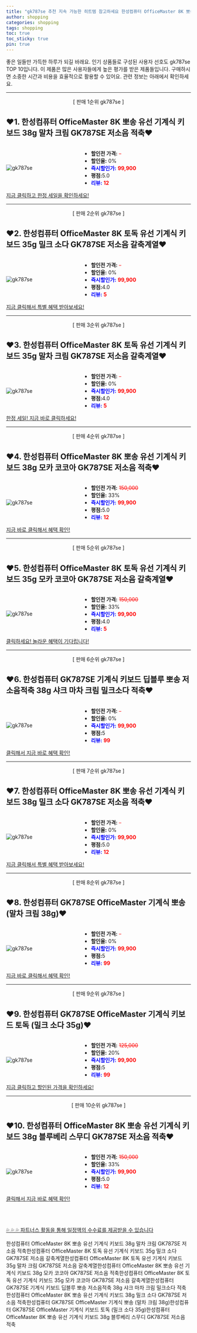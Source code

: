 ```yaml
---
title: "gk787se 추천 지속 가능한 히트템 참고하세요 한성컴퓨터 OfficeMaster 8K 뽀송 유선"
author: shopping
categories: shopping
tags: shopping
toc: true
toc_sticky: true
pin: true
---
```

좋은 일들만 가득한 하루가 되길 바래요. 인기 상품들로 구성된 사용자 선호도 gk787se TOP 10입니다. 이 제품은 많은 사용자들에게 높은 평가를 받은 제품들입니다. 구매하시면 소중한 시간과 비용을 효율적으로 활용할 수 있어요. 관련 정보는 아래에서 확인하세요.

---
<p class="toplist" style="margin: 0 auto; display: block; width: fit-content;">[ 판매 1순위 gk787se ]</p>

<h2><strong>❤️1. 한성컴퓨터 OfficeMaster 8K 뽀송 유선 기계식 키보드 38g 말차 크림 GK787SE 저소음 적축❤️</strong></h2>

<div style="display: flex; align-items: center;">
    <div style="flex: 0.4;">
        <img src="https://thumbnail10.coupangcdn.com/thumbnails/remote/230x230ex/image/retail/images/2024/07/04/11/9/b16798ef-4f09-49b2-8064-aa098931e296.jpg" alt="gk787se" style="max-width: 100%;">
    </div>
    <div style="flex: 0.6; margin-left: 10px;">
        <ul>
            <li><strong>할인전 가격:</strong> <del style="color: red;">-</del></li>
            <li><strong>할인율:</strong> 0%</li>
            <li><span style='color:blue'><strong>즉시할인가:</strong></span> <span style='color:red'><strong>99,900</strong></span></li>
            <li><strong>평점:</strong>5.0</li>
            <li><span style='color:blue'><strong>리뷰:</strong></span> <span style='color:red'><strong>12</strong></span></li>
        </ul>
    </div>
</div>
<div class="center">
    <a href="https://William4Davisa.github.io?lptag=AF9450613&subid=githubio&pageKey=8175967663&traceid=V0-153&itemId=23364416242&vendorItemId=90568341872" class="myButton">
        지금 클릭하고 한정 세일을 확인하세요!
    </a>
</div>


---
<p class="toplist" style="margin: 0 auto; display: block; width: fit-content;">[ 판매 2순위 gk787se ]</p>

<h2><strong>❤️2. 한성컴퓨터 OfficeMaster 8K 토독 유선 기계식 키보드 35g 밀크 소다 GK787SE 저소음 갈축계열❤️</strong></h2>

<div style="display: flex; align-items: center;">
    <div style="flex: 0.4;">
        <img src="https://thumbnail10.coupangcdn.com/thumbnails/remote/230x230ex/image/retail/images/2024/07/04/11/5/ce51f486-6b2a-44f9-a7e9-01af4129e758.jpg" alt="gk787se" style="max-width: 100%;">
    </div>
    <div style="flex: 0.6; margin-left: 10px;">
        <ul>
            <li><strong>할인전 가격:</strong> <del style="color: red;">-</del></li>
            <li><strong>할인율:</strong> 0%</li>
            <li><span style='color:blue'><strong>즉시할인가:</strong></span> <span style='color:red'><strong>99,900</strong></span></li>
            <li><strong>평점:</strong>4.0</li>
            <li><span style='color:blue'><strong>리뷰:</strong></span> <span style='color:red'><strong>5</strong></span></li>
        </ul>
    </div>
</div>
<div class="center">
    <a href="https://William4Davisa.github.io?lptag=AF9450613&subid=githubio&pageKey=8032788197&traceid=V0-153&itemId=22465972537&vendorItemId=90568341826" class="myButton">
        지금 클릭해서 특별 혜택 받아보세요!
    </a>
</div>


---
<p class="toplist" style="margin: 0 auto; display: block; width: fit-content;">[ 판매 3순위 gk787se ]</p>

<h2><strong>❤️3. 한성컴퓨터 OfficeMaster 8K 토독 유선 기계식 키보드 35g 말차 크림 GK787SE 저소음 갈축계열❤️</strong></h2>

<div style="display: flex; align-items: center;">
    <div style="flex: 0.4;">
        <img src="https://thumbnail10.coupangcdn.com/thumbnails/remote/230x230ex/image/retail/images/2024/07/04/11/9/b16798ef-4f09-49b2-8064-aa098931e296.jpg" alt="gk787se" style="max-width: 100%;">
    </div>
    <div style="flex: 0.6; margin-left: 10px;">
        <ul>
            <li><strong>할인전 가격:</strong> <del style="color: red;">-</del></li>
            <li><strong>할인율:</strong> 0%</li>
            <li><span style='color:blue'><strong>즉시할인가:</strong></span> <span style='color:red'><strong>99,900</strong></span></li>
            <li><strong>평점:</strong>4.0</li>
            <li><span style='color:blue'><strong>리뷰:</strong></span> <span style='color:red'><strong>5</strong></span></li>
        </ul>
    </div>
</div>
<div class="center">
    <a href="https://William4Davisa.github.io?lptag=AF9450613&subid=githubio&pageKey=8032788197&traceid=V0-153&itemId=22465972534&vendorItemId=90568341851" class="myButton">
        한정 세일! 지금 바로 클릭하세요!
    </a>
</div>


---
<p class="toplist" style="margin: 0 auto; display: block; width: fit-content;">[ 판매 4순위 gk787se ]</p>

<h2><strong>❤️4. 한성컴퓨터 OfficeMaster 8K 뽀송 유선 기계식 키보드 38g 모카 코코아 GK787SE 저소음 적축❤️</strong></h2>

<div style="display: flex; align-items: center;">
    <div style="flex: 0.4;">
        <img src="https://thumbnail8.coupangcdn.com/thumbnails/remote/230x230ex/image/retail/images/2024/07/04/11/9/da91e0f4-2ce9-4a40-bde3-5dfbf7601e06.jpg" alt="gk787se" style="max-width: 100%;">
    </div>
    <div style="flex: 0.6; margin-left: 10px;">
        <ul>
            <li><strong>할인전 가격:</strong> <del style="color: red;">150,000</del></li>
            <li><strong>할인율:</strong> 33%</li>
            <li><span style='color:blue'><strong>즉시할인가:</strong></span> <span style='color:red'><strong>99,900</strong></span></li>
            <li><strong>평점:</strong>5.0</li>
            <li><span style='color:blue'><strong>리뷰:</strong></span> <span style='color:red'><strong>12</strong></span></li>
        </ul>
    </div>
</div>
<div class="center">
    <a href="https://William4Davisa.github.io?lptag=AF9450613&subid=githubio&pageKey=8175967663&traceid=V0-153&itemId=23364416244&vendorItemId=89509311922" class="myButton">
        지금 바로 클릭해서 혜택 확인!
    </a>
</div>


---
<p class="toplist" style="margin: 0 auto; display: block; width: fit-content;">[ 판매 5순위 gk787se ]</p>

<h2><strong>❤️5. 한성컴퓨터 OfficeMaster 8K 토독 유선 기계식 키보드 35g 모카 코코아 GK787SE 저소음 갈축계열❤️</strong></h2>

<div style="display: flex; align-items: center;">
    <div style="flex: 0.4;">
        <img src="https://thumbnail8.coupangcdn.com/thumbnails/remote/230x230ex/image/retail/images/2024/07/04/11/9/da91e0f4-2ce9-4a40-bde3-5dfbf7601e06.jpg" alt="gk787se" style="max-width: 100%;">
    </div>
    <div style="flex: 0.6; margin-left: 10px;">
        <ul>
            <li><strong>할인전 가격:</strong> <del style="color: red;">150,000</del></li>
            <li><strong>할인율:</strong> 33%</li>
            <li><span style='color:blue'><strong>즉시할인가:</strong></span> <span style='color:red'><strong>99,900</strong></span></li>
            <li><strong>평점:</strong>4.0</li>
            <li><span style='color:blue'><strong>리뷰:</strong></span> <span style='color:red'><strong>5</strong></span></li>
        </ul>
    </div>
</div>
<div class="center">
    <a href="https://William4Davisa.github.io?lptag=AF9450613&subid=githubio&pageKey=8032788197&traceid=V0-153&itemId=23408996588&vendorItemId=89509025112" class="myButton">
        클릭하세요! 놀라운 혜택이 기다립니다!
    </a>
</div>


---
<p class="toplist" style="margin: 0 auto; display: block; width: fit-content;">[ 판매 6순위 gk787se ]</p>

<h2><strong>❤️6. 한성컴퓨터 GK787SE 기계식 키보드 딥블루 뽀송 저소음적축 38g 샤크 마차 크림 밀크소다 적축❤️</strong></h2>

<div style="display: flex; align-items: center;">
    <div style="flex: 0.4;">
        <img src="https://thumbnail10.coupangcdn.com/thumbnails/remote/230x230ex/image/vendor_inventory/e814/2114b84f621540b801849ee7e57dd1828a4fdd25a8970f60da91dd15a2ef.jpg" alt="gk787se" style="max-width: 100%;">
    </div>
    <div style="flex: 0.6; margin-left: 10px;">
        <ul>
            <li><strong>할인전 가격:</strong> <del style="color: red;">-</del></li>
            <li><strong>할인율:</strong> 0%</li>
            <li><span style='color:blue'><strong>즉시할인가:</strong></span> <span style='color:red'><strong>99,900</strong></span></li>
            <li><strong>평점:</strong>5</li>
            <li><span style='color:blue'><strong>리뷰:</strong></span> <span style='color:red'><strong>99</strong></span></li>
        </ul>
    </div>
</div>
<div class="center">
    <a href="https://William4Davisa.github.io?lptag=AF9450613&subid=githubio&pageKey=8178774057&traceid=V0-153&itemId=23378399373&vendorItemId=90408467732" class="myButton">
        클릭해서 지금 바로 혜택 확인!
    </a>
</div>


---
<p class="toplist" style="margin: 0 auto; display: block; width: fit-content;">[ 판매 7순위 gk787se ]</p>

<h2><strong>❤️7. 한성컴퓨터 OfficeMaster 8K 뽀송 유선 기계식 키보드 38g 밀크 소다 GK787SE 저소음 적축❤️</strong></h2>

<div style="display: flex; align-items: center;">
    <div style="flex: 0.4;">
        <img src="https://thumbnail10.coupangcdn.com/thumbnails/remote/230x230ex/image/retail/images/2024/07/04/11/5/ce51f486-6b2a-44f9-a7e9-01af4129e758.jpg" alt="gk787se" style="max-width: 100%;">
    </div>
    <div style="flex: 0.6; margin-left: 10px;">
        <ul>
            <li><strong>할인전 가격:</strong> <del style="color: red;">-</del></li>
            <li><strong>할인율:</strong> 0%</li>
            <li><span style='color:blue'><strong>즉시할인가:</strong></span> <span style='color:red'><strong>99,900</strong></span></li>
            <li><strong>평점:</strong>5.0</li>
            <li><span style='color:blue'><strong>리뷰:</strong></span> <span style='color:red'><strong>12</strong></span></li>
        </ul>
    </div>
</div>
<div class="center">
    <a href="https://William4Davisa.github.io?lptag=AF9450613&subid=githubio&pageKey=8175967663&traceid=V0-153&itemId=23364416240&vendorItemId=90568341920" class="myButton">
        지금 클릭해서 특별 혜택 받아보세요!
    </a>
</div>


---
<p class="toplist" style="margin: 0 auto; display: block; width: fit-content;">[ 판매 8순위 gk787se ]</p>

<h2><strong>❤️8. 한성컴퓨터 GK787SE OfficeMaster 기계식 뽀송 (말차 크림 38g)❤️</strong></h2>

<div style="display: flex; align-items: center;">
    <div style="flex: 0.4;">
        <img src="https://thumbnail6.coupangcdn.com/thumbnails/remote/230x230ex/image/vendor_inventory/dfa7/fbfac7de7149eaf934b55e9242fb4525caae4b145bc7f73ae7df82859007.jpeg" alt="gk787se" style="max-width: 100%;">
    </div>
    <div style="flex: 0.6; margin-left: 10px;">
        <ul>
            <li><strong>할인전 가격:</strong> <del style="color: red;">-</del></li>
            <li><strong>할인율:</strong> 0%</li>
            <li><span style='color:blue'><strong>즉시할인가:</strong></span> <span style='color:red'><strong>99,900</strong></span></li>
            <li><strong>평점:</strong>5</li>
            <li><span style='color:blue'><strong>리뷰:</strong></span> <span style='color:red'><strong>99</strong></span></li>
        </ul>
    </div>
</div>
<div class="center">
    <a href="https://William4Davisa.github.io?lptag=AF9450613&subid=githubio&pageKey=8178620629&traceid=V0-153&itemId=23377906476&vendorItemId=90409448049" class="myButton">
        지금 바로 클릭해서 혜택 확인!
    </a>
</div>


---
<p class="toplist" style="margin: 0 auto; display: block; width: fit-content;">[ 판매 9순위 gk787se ]</p>

<h2><strong>❤️9. 한성컴퓨터 GK787SE OfficeMaster 기계식 키보드 토독 (밀크 소다 35g)❤️</strong></h2>

<div style="display: flex; align-items: center;">
    <div style="flex: 0.4;">
        <img src="https://thumbnail8.coupangcdn.com/thumbnails/remote/230x230ex/image/vendor_inventory/1e09/be15f9c773fc79bb9d43e8b2fe52d23673e4a33ba42936e1bfeb93962b31.jpg" alt="gk787se" style="max-width: 100%;">
    </div>
    <div style="flex: 0.6; margin-left: 10px;">
        <ul>
            <li><strong>할인전 가격:</strong> <del style="color: red;">125,000</del></li>
            <li><strong>할인율:</strong> 20%</li>
            <li><span style='color:blue'><strong>즉시할인가:</strong></span> <span style='color:red'><strong>99,900</strong></span></li>
            <li><strong>평점:</strong>5</li>
            <li><span style='color:blue'><strong>리뷰:</strong></span> <span style='color:red'><strong>99</strong></span></li>
        </ul>
    </div>
</div>
<div class="center">
    <a href="https://William4Davisa.github.io?lptag=AF9450613&subid=githubio&pageKey=8225346684&traceid=V0-153&itemId=23654324249&vendorItemId=90679682284" class="myButton">
        지금 클릭하고 할인된 가격을 확인하세요!
    </a>
</div>


---
<p class="toplist" style="margin: 0 auto; display: block; width: fit-content;">[ 판매 10순위 gk787se ]</p>

<h2><strong>❤️10. 한성컴퓨터 OfficeMaster 8K 뽀송 유선 기계식 키보드 38g 블루베리 스무디 GK787SE 저소음 적축❤️</strong></h2>

<div style="display: flex; align-items: center;">
    <div style="flex: 0.4;">
        <img src="https://thumbnail7.coupangcdn.com/thumbnails/remote/230x230ex/image/retail/images/2024/07/04/11/4/30559fc0-d689-492f-90d3-6139cd1bb670.jpg" alt="gk787se" style="max-width: 100%;">
    </div>
    <div style="flex: 0.6; margin-left: 10px;">
        <ul>
            <li><strong>할인전 가격:</strong> <del style="color: red;">150,000</del></li>
            <li><strong>할인율:</strong> 33%</li>
            <li><span style='color:blue'><strong>즉시할인가:</strong></span> <span style='color:red'><strong>99,900</strong></span></li>
            <li><strong>평점:</strong>5.0</li>
            <li><span style='color:blue'><strong>리뷰:</strong></span> <span style='color:red'><strong>12</strong></span></li>
        </ul>
    </div>
</div>
<div class="center">
    <a href="https://William4Davisa.github.io?lptag=AF9450613&subid=githubio&pageKey=8175967663&traceid=V0-153&itemId=23364416241&vendorItemId=89509311889" class="myButton">
        클릭해서 지금 바로 혜택 확인!
    </a>
</div>

<br><br><br>[💦 💦 💦 파트너스 활동을 통해 일정액의 수수료를 제공받을 수 있습니다](https://link.coupang.com/a/bcpT2c)<br><br>한성컴퓨터 OfficeMaster 8K 뽀송 유선 기계식 키보드 38g 말차 크림 GK787SE 저소음 적축한성컴퓨터 OfficeMaster 8K 토독 유선 기계식 키보드 35g 밀크 소다 GK787SE 저소음 갈축계열한성컴퓨터 OfficeMaster 8K 토독 유선 기계식 키보드 35g 말차 크림 GK787SE 저소음 갈축계열한성컴퓨터 OfficeMaster 8K 뽀송 유선 기계식 키보드 38g 모카 코코아 GK787SE 저소음 적축한성컴퓨터 OfficeMaster 8K 토독 유선 기계식 키보드 35g 모카 코코아 GK787SE 저소음 갈축계열한성컴퓨터 GK787SE 기계식 키보드 딥블루 뽀송 저소음적축 38g 샤크 마차 크림 밀크소다 적축한성컴퓨터 OfficeMaster 8K 뽀송 유선 기계식 키보드 38g 밀크 소다 GK787SE 저소음 적축한성컴퓨터 GK787SE OfficeMaster 기계식 뽀송 (말차 크림 38g)한성컴퓨터 GK787SE OfficeMaster 기계식 키보드 토독 (밀크 소다 35g)한성컴퓨터 OfficeMaster 8K 뽀송 유선 기계식 키보드 38g 블루베리 스무디 GK787SE 저소음 적축